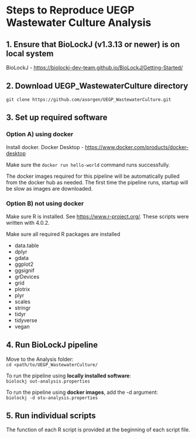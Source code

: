 # Steps to Reproduce UEGP Wastewater Culture Analysis

## 1. Ensure that BioLockJ (v1.3.13 or newer) is on local system
BioLockJ - https://biolockj-dev-team.github.io/BioLockJ/Getting-Started/

## 2. Download UEGP_WastewaterCulture directory
`git clone https://github.com/asorgen/UEGP_WastewaterCulture.git`

## 3. Set up required software

### Option A) using docker

Install docker.
Docker Desktop - https://www.docker.com/products/docker-desktop

Make sure the ` docker run hello-world ` command runs successfully.

The docker images required for this pipeline will be automatically pulled from the docker hub as needed.  The first time the pipeline runs, startup will be slow as images are downloaded. 

### Option B) not using docker

Make sure R is installed.  See https://www.r-project.org/.  These scripts were written with 4.0.2.

Make sure all required R packages are installed                                

 * data.table
 * dplyr
 * gdata
 * ggplot2
 * ggsignif
 * grDevices
 * grid
 * plotrix
 * plyr
 * scales
 * stringr
 * tidyr
 * tidyverse
 * vegan

## 4. Run BioLockJ pipeline

Move to the Analysis folder:            
`cd <path/to/UEGP_WastewaterCulture/`

To run the pipeline using **locally installed software**:                 
`biolockj out-analysis.properties`

To run the pipeline using **docker images**, add the -d argument:                                    
`biolockj -d otu-analysis.properties`


## 5. Run individual scripts

The function of each R script is provided at the beginning of each script file.
